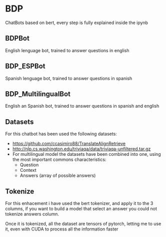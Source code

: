 # BDP
 ChatBots based on bert, every step is fully explained inside the ipynb 

 ## BDPBot
 English lenguage bot, trained to answer questions in english
 
 ## BDP_ESPBot
 Spanish lenguage bot, trained to answer questions in spanish

 ## BDP_MultilingualBot
 English an Spanish bot, trained to answer questions in spanish and english

 ## Datasets
 For this chatbot has been used the following datasets:
 - https://github.com/ccasimiro88/TranslateAlignRetrieve
 - http://nlp.cs.washington.edu/triviaqa/data/triviaqa-unfiltered.tar.gz
 - For multilingual model the datasets have been combined into one, using the most important commons characteristics:
   - Question
   - Context
   - Answers (array of possible answers)

## Tokenize
For this enhacement i have used the bert tokenizer, and apply it to the 3 columns, if you want to build a model that select an answer
you could not tokenize answers column.

Once it is tokenized, all the dataset are tensors of pytorch, letting me to use it, even with CUDA to process all the information faster
